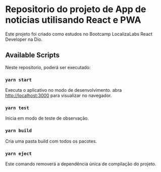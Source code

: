 # Repositorio do projeto de App de noticias utilisando React e PWA 

Este projeto foi criado como estudos no Bootcamp LocalizaLabs React Developer na Dio.

## Available Scripts

Neste repositorio, poderá ser executado:

### `yarn start`

Executa o aplicativo no modo de desenvolvimento.
abra [http://localhost:3000](http://localhost:3000) para visualizar no navegador.

### `yarn test`
Inicia em modo de teste de observação.

### `yarn build`
Cria uma pasta build com todos os pacotes.

### `yarn eject`
Este comando removerá a dependência única de compilação do projeto.



